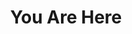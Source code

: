 ---
title: "You Are Here"
slug: "you-are-here"
subtitle: ""
publisher: "Self-published"
published: "2015"
asin: ""
authors: 
  - david-cain
started: "2015-11-22"
start_year: "2015"
finished: "2016-04-22"
---